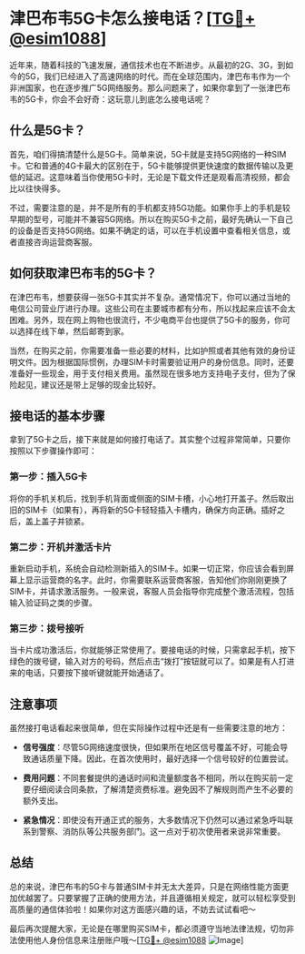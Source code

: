 # 津巴布韦5G卡怎么接电话？[[TG💪+ @esim1088](https://t.me/s/esim1088)]

近年来，随着科技的飞速发展，通信技术也在不断进步。从最初的2G、3G，到如今的5G，我们已经进入了高速网络的时代。而在全球范围内，津巴布韦作为一个非洲国家，也在逐步推广5G网络服务。那么问题来了，如果你拿到了一张津巴布韦的5G卡，你会不会好奇：这玩意儿到底怎么接电话呢？

## 什么是5G卡？

首先，咱们得搞清楚什么是5G卡。简单来说，5G卡就是支持5G网络的一种SIM卡。它和普通的4G卡最大的区别在于，5G卡能够提供更快速度的数据传输以及更低的延迟。这意味着当你使用5G卡时，无论是下载文件还是观看高清视频，都会比以往快得多。

不过，需要注意的是，并不是所有的手机都支持5G功能。如果你手上的手机是较早期的型号，可能并不兼容5G网络。所以在购买5G卡之前，最好先确认一下自己的设备是否支持5G网络。如果不确定的话，可以在手机设置中查看相关信息，或者直接咨询运营商客服。

## 如何获取津巴布韦的5G卡？

在津巴布韦，想要获得一张5G卡其实并不复杂。通常情况下，你可以通过当地的电信公司营业厅进行办理。这些公司在主要城市都有分布，所以找起来应该不会太困难。另外，现在网上购物也很流行，不少电商平台也提供了5G卡的服务，你可以选择在线下单，然后邮寄到家。

当然，在购买之前，你需要准备一些必要的材料，比如护照或者其他有效的身份证明文件。因为根据国际惯例，办理SIM卡时需要验证用户的身份信息。同时，还要准备好一些现金，用于支付相关费用。虽然现在很多地方支持电子支付，但为了保险起见，建议还是带上足够的现金比较好。

## 接电话的基本步骤

拿到了5G卡之后，接下来就是如何接打电话了。其实整个过程非常简单，只要你按照以下步骤操作即可：

### 第一步：插入5G卡

将你的手机关机后，找到手机背面或侧面的SIM卡槽，小心地打开盖子。然后取出旧的SIM卡（如果有），再将新的5G卡轻轻插入卡槽内，确保方向正确。插好之后，盖上盖子并锁紧。

### 第二步：开机并激活卡片

重新启动手机，系统会自动检测新插入的SIM卡。如果一切正常，你应该会看到屏幕上显示运营商的名字。此时，你需要联系运营商客服，告知他们你刚刚更换了SIM卡，并请求激活服务。一般来说，客服人员会指导你完成整个激活流程，包括输入验证码之类的步骤。

### 第三步：拨号接听

当卡片成功激活后，你就能够正常使用了。要接电话的时候，只需拿起手机，按下绿色的拨号键，输入对方的号码，然后点击“拨打”按钮就可以了。如果是有人打进来的电话，只要按下接听键就能开始通话了。

## 注意事项

虽然接打电话看起来很简单，但在实际操作过程中还是有一些需要注意的地方：

- **信号强度**：尽管5G网络速度很快，但如果所在地区信号覆盖不好，可能会导致通话质量下降。因此，在首次使用时，最好选择一个信号较好的位置尝试。
  
- **费用问题**：不同套餐提供的通话时间和流量额度各不相同，所以在购买前一定要仔细阅读合同条款，了解清楚资费标准。避免因不了解规则而产生不必要的额外支出。

- **紧急情况**：即使没有开通正式的服务，大多数情况下仍然可以通过紧急呼叫联系到警察、消防队等公共服务部门。这一点对于初次使用者来说非常重要。

## 总结

总的来说，津巴布韦的5G卡与普通SIM卡并无太大差异，只是在网络性能方面更加优越罢了。只要掌握了正确的使用方法，并且遵循相关规定，就可以轻松享受到高质量的通信体验啦！如果你对这方面感兴趣的话，不妨去试试看吧～

最后再次提醒大家，无论是在哪里购买SIM卡，都必须遵守当地法律法规，切勿非法使用他人身份信息来注册账户哦～[[TG💪+ @esim1088](https://t.me/s/esim1088) ![Image](https://i.postimg.cc/4NQfJmqS/Snipaste-2025-05-13-00-14-12.png)]